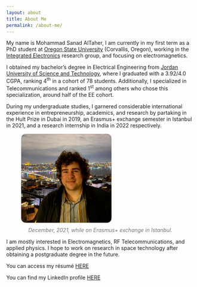 ```yaml
---
layout: about
title: About Me
permalink: /about-me/
---
```


My name is Mohammad Sanad AlTaher, I am currently in my first term as a PhD student at 
[Oregon State University](https://oregonstate.edu/)
(Corvallis, Oregon), working in the [Integrated Electronics](https://engineering.oregonstate.edu/EECS/research/integrated-electronics) 
research group, and focusing on electromagnetics.

I obtained my bachelor’s degree in Electrical Engineering from 
[Jordan University of Science and Technology](https://www.just.edu.jo/Pages/Default.aspx), where I
graduated with a 3.92/4.0 CGPA, ranking 4<sup>th</sup> in a cohort of 78 students. Additionally, I specialized
in Telecommunications and ranked 1<sup>st</sup> among others who chose this specialization, around half of the EE cohort.

During my undergraduate studies, I garnered considerable international experience in entrepreneurship, 
academics, and research by partaking in the Hult Prize in Dubai in 2019, an Erasmus+ exchange semester 
in Istanbul in 2021, and a research internship in India in 2022 respectively.


<figure>
  <img src="/assets/img/selfphoto22.jpeg" height="238px" width="242px" style= "border-radius:12px; margin-left: auto; margin-right: auto;">
  <figcaption style="text-align: center; margin:8px; font-size: 14px; opacity: 0.6"><i>December, 2021, while on Erasmus+ exchange in Istanbul.</i></figcaption>
</figure>

I am mostly interested in Electromagnetics, RF Telecommunications, and applied physics. I hope to work on research in space technology after
obtaining a postgraduate degree in the future.


You can access my résumé [HERE](/resume/)

You can find my LinkedIn profile [HERE][linkedin-profile]


[linkedin-profile]:https://www.linkedin.com/in/sanad-altaher/



